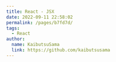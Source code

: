 ```yaml
---
title: React - JSX
date: 2022-09-11 22:58:02
permalink: /pages/b7fd7d/
tags:
  - React
author: 
  name: KaibutsuSama
  link: https://github.com/kaibutsusama
---
```

